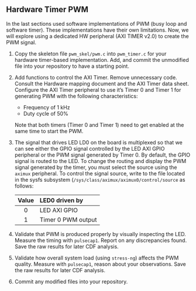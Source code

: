 ## Hardware Timer PWM

In the last sections used software implementations of PWM (busy loop and
software timer). These implementations have their own limitations. Now,
we will explore using a dedicated HW peripheral (AXI TIMER v2.0) to
create the PWM signal.

1.  Copy the skeleton file `pwm_skel/pwm.c` into `pwm_timer.c` for your
    hardware timer-based implementation. Add, and commit the unmodified
    file into your repository to have a starting point.

2.  Add functions to control the AXI Timer. Remove unnecessary code.
    Consult the Hardware mapping document and the AXI Timer data sheet.
    Configure the AXI Timer peripheral to use it’s Timer 0 and Timer 1
    for generating PWM with the following characteristics:

    -   Frequency of 1 kHz
    -   Duty cycle of 50%

    Note that both timers (Timer 0 and Timer 1) need to get enabled at
    the same time to start the PWM.

3.  The signal that drives LED LD0 on the board is multiplexed so that
    we can see either the GPIO signal controlled by the LED AXI GPIO
    peripheral or the PWM signal generated by Timer 0. By default, the
    GPIO signal is routed to the LED. To change the routing and display
    the PWM signal generated by the timer, you must select the source
    using the `aximux` peripheral. To control the signal source, write
    to the file located in the sysfs subsystem
    (`/sys/class/aximux/aximux0/control/source` as follows:

    | **Value** | **LED0 driven by** |
    |:---------:|:-------------------|
    |     0     | LED AXI GPIO       |
    |     1     | Timer 0 PWM output |

4.  Validate that PWM is produced properly by visually inspecting the
    LED. Measure the timing with `pulsecap1`. Report on any
    discrepancies found. Save the raw results for later CDF analysis.

5.  Validate how overall system load (using `stress-ng`) affects the PWM
    quality. Measure with `pulsecap1`, reason about your observations.
    Save the raw results for later CDF analysis.

6.  Commit any modified files into your repository.